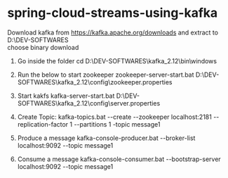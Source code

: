 # spring-cloud-streams-using-kafka

Download kafka from https://kafka.apache.org/downloads and extract to D:\DEV-SOFTWARES\
choose binary download


1) Go inside the folder
cd D:\DEV-SOFTWARES\kafka_2.12\bin\windows

2) Run the below to start zookeeper
zookeeper-server-start.bat D:\DEV-SOFTWARES\kafka_2.12\config\zookeeper.properties

3) Start kakfs
kafka-server-start.bat D:\DEV-SOFTWARES\kafka_2.12\config\server.properties

4) Create Topic:
kafka-topics.bat --create --zookeeper localhost:2181 --replication-factor 1 --partitions 1 -topic message1

5) Produce a message
kafka-console-producer.bat --broker-list localhost:9092 --topic message1

6) Consume a message
kafka-console-consumer.bat --bootstrap-server localhost:9092 --topic message1
